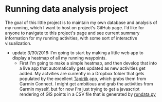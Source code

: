 # Running data analysis project
The goal of this little project is to maintain my own database and analysis of my running, which I want to host on project's GitHub page.  I'd like for anyone to navigate to this project's page and see current summary information for my running activities, with some sort of interactive visualization.

  * update 3/30/2016: I'm going to start by making a little web app to display a heatmap of all my running waypoints.
    * First I'm going to make a simple heatmap, and then develop that into a live app that automatically gets updated as new activities get added.  My actvities are currently in a Dropbox folder that gets populated by the excellent [Tapiriik](https://tapiriik.com) app, which grabs them from Garmin Connect.  I might get ambitious and grab the activities from Garmin myself, but for now I'm just trying to get a javascript rendering of GIS points in a CSV file that is generated by [rundata.py](rundata.py)
